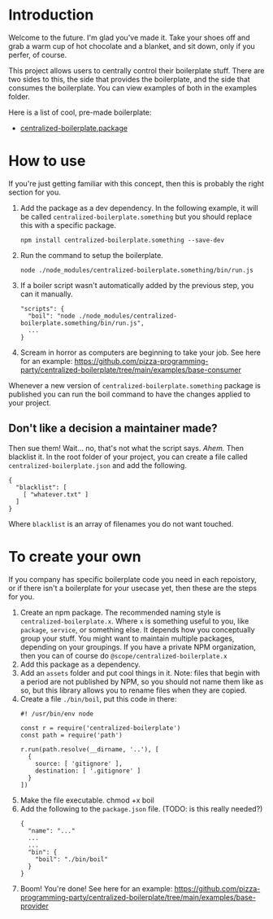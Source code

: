 # Introduction

Welcome to the future. I'm glad you've made it. Take your shoes off and grab a warm cup of hot chocolate and a blanket, and sit down, only if you perfer, of course.

This project allows users to centrally control their boilerplate stuff. There are two sides to this, the side that provides the boilerplate, and the side that consumes the boilerplate. You can view examples of both in the examples folder.

Here is a list of cool, pre-made boilerplate:

* [centralized-boilerplate.package](https://github.com/pizza-programming-party/centralized-boilerplate.package)

# How to use
If you're just getting familiar with this concept, then this is probably the right section for you.

1. Add the package as a dev dependency. In the following example, it will be called `centralized-boilerplate.something` but you should replace this with a specific package.
    ```
    npm install centralized-boilerplate.something --save-dev
    ```
1. Run the command to setup the boilerplate.
    ```
    node ./node_modules/centralized-boilerplate.something/bin/run.js
    ```
3. If a boiler script wasn't automatically added by the previous step, you can it manually.
    ```
    "scripts": {
      "boil": "node ./node_modules/centralized-boilerplate.something/bin/run.js",
      ...
    }
    ```
1. Scream in horror as computers are beginning to take your job. See here for an example: https://github.com/pizza-programming-party/centralized-boilerplate/tree/main/examples/base-consumer

Whenever a new version of `centralized-boilerplate.something` package is published you can run the boil command to have the changes applied to your project.

## Don't like a decision a maintainer made?
Then sue them! Wait... no, that's not what the script says. *Ahem.* Then blacklist it. In the root folder of your project, you can create a file called `centralized-boilerplate.json` and add the following.
```
{
  "blacklist": [
    [ "whatever.txt" ]
  ]
}

```
Where `blacklist` is an array of filenames you do not want touched.

#  To create your own
If you company has specific boilerplate code you need in each repoistory, or if there isn't a boilerplate for your usecase yet, then these are the steps for you.

1. Create an npm package. The recommended naming style is `centralized-boilerplate.x`. Where `x` is something useful to you, like `package`, `service`, or something else. It depends how you conceptually group your stuff. You might want to maintain multiple packages, depending on your groupings. If you have a private NPM organization, then you can of course do `@scope/centralized-boilerplate.x`
1. Add this package as a dependency.
1. Add an `assets` folder and put cool things in it. Note: files that begin with a period are not published by NPM, so you should not name them like as so, but this library allows you to rename files when they are copied.
1. Create a file `./bin/boil`, put this code in there:
    ```
    #! /usr/bin/env node

    const r = require('centralized-boilerplate')
    const path = require('path')

    r.run(path.resolve(__dirname, '..'), [
      {
        source: [ 'gitignore' ],
        destination: [ '.gitignore' ]
      }
    ])
    ```
1. Make the file executable. chmod +x boil
1. Add the following to the `package.json` file. (TODO: is this really needed?)
    ```
    {
      "name": "..."
      ...
      ...
      "bin": {
        "boil": "./bin/boil"
      }
    }
    ```
1. Boom! You're done! See here for an example: https://github.com/pizza-programming-party/centralized-boilerplate/tree/main/examples/base-provider
